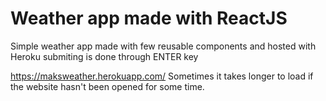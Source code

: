# Weather app made with ReactJS
Simple weather app made with few reusable components and hosted with Heroku
submiting is done through ENTER key

https://maksweather.herokuapp.com/
Sometimes it takes longer to load if the website hasn't been opened for some time.
